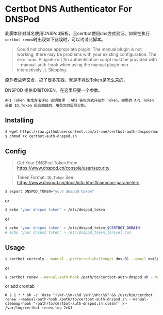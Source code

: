 # Certbot DNS Authenticator For DNSPod

此脚本针对域名使用DNSPod解析，且certbot使用dns方式验证。如果在执行`certbot renew`时出现如下错误时，可以试试此脚本。
> Could not choose appropriate plugin: The manual plugin is not working; there may be problems with your existing configuration. The error was: PluginError('An authentication script must be provided with --manual-auth-hook when using the manual plugin non-interactively.',). Skipping.

原作者故弄玄虚，搞了很多东西。就是不肯说Token是怎么来的。

DNSPOD 提供ID和TOKEN，在这里只要一个参数。

```
API Token 生成方法详见 密钥管理 ：API 鉴权方式升级为 Token，完整的 API Token 是由 ID,Token 组合而成的，用英文的逗号分割。

```

## Installing

```sh
$ wget https://raw.githubusercontent.com/al-one/certbot-auth-dnspod/master/certbot-auth-dnspod.sh
$ chmod +x certbot-auth-dnspod.sh
```

## Config

> Get Your DNSPod Token From https://www.dnspod.cn/console/user/security

> Token Format: `ID,Token` See: https://www.dnspod.cn/docs/info.html#common-parameters

```sh
$ export DNSPOD_TOKEN="your dnspod token"
```

or

```sh
$ echo "your dnspod token" > /etc/dnspod_token
```

or

```sh
$ echo "your dnspod token" > /etc/dnspod_token_$CERTBOT_DOMAIN
# echo "your dnspod token" > /etc/dnspod_token_laravel.run
```


## Usage

```sh
$ certbot certonly --manual --preferred-challenges dns-01 --email mail@domain.com -d laravel.run -d *.laravel.run --server https://acme-v02.api.letsencrypt.org/directory --manual-auth-hook /path/to/certbot-auth-dnspod.sh --manual-cleanup-hook "/path/to/certbot-auth-dnspod.sh clean"
```

or

```sh
$ certbot renew --manual-auth-hook /path/to/certbot-auth-dnspod.sh --manual-cleanup-hook "/path/to/certbot-auth-dnspod.sh clean"
```

or add crontab

```crontab
0 2 1 * * sh -c 'date "+\%Y-\%m-\%d \%H:\%M:\%S" && /usr/bin/certbot renew --manual-auth-hook /path/to/certbot-auth-dnspod.sh --manual-cleanup-hook "/path/to/certbot-auth-dnspod.sh clean"' >> /var/log/certbot-renew.log 2>&1
```
